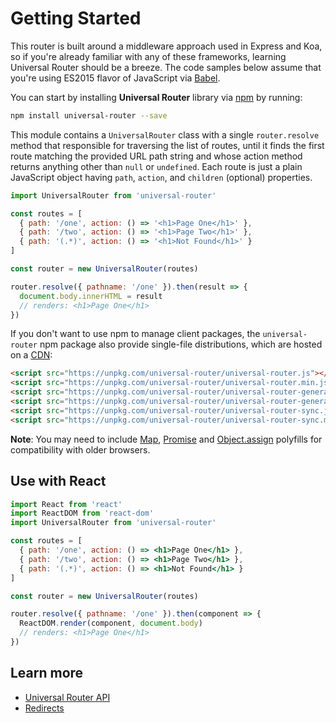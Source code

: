 # Getting Started

This router is built around a middleware approach used in Express and Koa, so if you're already
familiar with any of these frameworks, learning Universal Router should be a breeze. The code
samples below assume that you're using ES2015 flavor of JavaScript via [Babel](http://babeljs.io/).

You can start by installing **Universal Router** library via [npm](https://www.npmjs.com/package/universal-router)
by running:

```sh
npm install universal-router --save
```

This module contains a `UniversalRouter` class with a single `router.resolve` method that responsible for traversing
the list of routes, until it finds the first route matching the provided URL path string and whose action method
returns anything other than `null` or `undefined`. Each route is just a plain JavaScript object having `path`,
`action`, and `children` (optional) properties.

```js
import UniversalRouter from 'universal-router'

const routes = [
  { path: '/one', action: () => '<h1>Page One</h1>' },
  { path: '/two', action: () => '<h1>Page Two</h1>' },
  { path: '(.*)', action: () => '<h1>Not Found</h1>' }
]

const router = new UniversalRouter(routes)

router.resolve({ pathname: '/one' }).then(result => {
  document.body.innerHTML = result
  // renders: <h1>Page One</h1>
})
```

If you don't want to use npm to manage client packages, the `universal-router` npm package
also provide single-file distributions, which are hosted on a [CDN](https://unpkg.com/):

```html
<script src="https://unpkg.com/universal-router/universal-router.js"></script>
<script src="https://unpkg.com/universal-router/universal-router.min.js"></script>
<script src="https://unpkg.com/universal-router/universal-router-generate-urls.js"></script>
<script src="https://unpkg.com/universal-router/universal-router-generate-urls.min.js"></script>
<script src="https://unpkg.com/universal-router/universal-router-sync.js"></script>
<script src="https://unpkg.com/universal-router/universal-router-sync.min.js"></script>
```

**Note**: You may need to include
[Map](https://developer.mozilla.org/en-US/docs/Web/JavaScript/Reference/Global_Objects/Map),
[Promise](https://developer.mozilla.org/en-US/docs/Web/JavaScript/Reference/Global_Objects/Promise) and
[Object.assign](https://developer.mozilla.org/en-US/docs/Web/JavaScript/Reference/Global_Objects/Object/assign)
polyfills for compatibility with older browsers.

## Use with React

```jsx
import React from 'react'
import ReactDOM from 'react-dom'
import UniversalRouter from 'universal-router'

const routes = [
  { path: '/one', action: () => <h1>Page One</h1> },
  { path: '/two', action: () => <h1>Page Two</h1> },
  { path: '(.*)', action: () => <h1>Not Found</h1> }
]

const router = new UniversalRouter(routes)

router.resolve({ pathname: '/one' }).then(component => {
  ReactDOM.render(component, document.body)
  // renders: <h1>Page One</h1>
})
```

## Learn more

* [Universal Router API](https://github.com/kriasoft/universal-router/blob/master/docs/api.md)
* [Redirects](https://github.com/kriasoft/universal-router/blob/master/docs/redirects.md)
